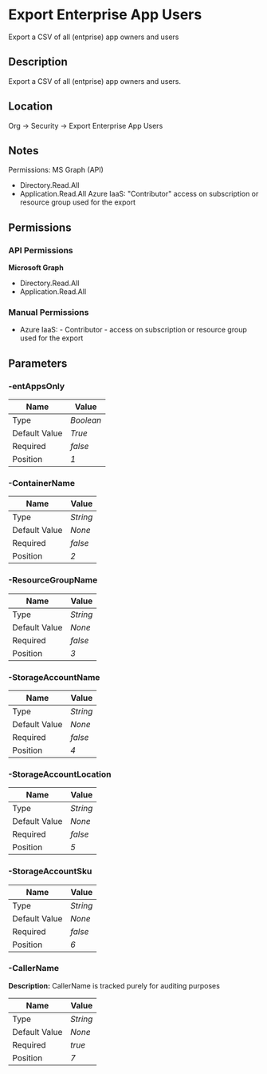 # Export Enterprise App Users

Export a CSV of all (entprise) app owners and users

## Description

Export a CSV of all (entprise) app owners and users.

## Location

Org &rarr; Security &rarr; Export Enterprise App Users

## Notes

Permissions:
MS Graph (API)
- Directory.Read.All
- Application.Read.All
Azure IaaS: "Contributor" access on subscription or resource group used for the export

## Permissions

### API Permissions

**Microsoft Graph**
- Directory.Read.All
- Application.Read.All

### Manual Permissions

- Azure IaaS: - Contributor - access on subscription or resource group used for the export

## Parameters

### -entAppsOnly

| Name | Value |
|---|---|
| Type | _Boolean_ |
| Default Value | _True_ |
| Required | _false_ |
| Position | _1_ |

### -ContainerName

| Name | Value |
|---|---|
| Type | _String_ |
| Default Value | _None_ |
| Required | _false_ |
| Position | _2_ |

### -ResourceGroupName

| Name | Value |
|---|---|
| Type | _String_ |
| Default Value | _None_ |
| Required | _false_ |
| Position | _3_ |

### -StorageAccountName

| Name | Value |
|---|---|
| Type | _String_ |
| Default Value | _None_ |
| Required | _false_ |
| Position | _4_ |

### -StorageAccountLocation

| Name | Value |
|---|---|
| Type | _String_ |
| Default Value | _None_ |
| Required | _false_ |
| Position | _5_ |

### -StorageAccountSku

| Name | Value |
|---|---|
| Type | _String_ |
| Default Value | _None_ |
| Required | _false_ |
| Position | _6_ |

### -CallerName

**Description:** CallerName is tracked purely for auditing purposes 

| Name | Value |
|---|---|
| Type | _String_ |
| Default Value | _None_ |
| Required | _true_ |
| Position | _7_ |



